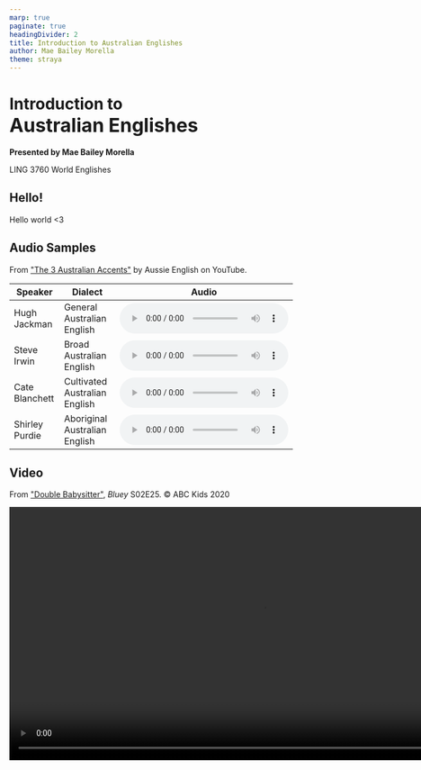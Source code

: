```yaml
---
marp: true
paginate: true
headingDivider: 2
title: Introduction to Australian Englishes
author: Mae Bailey Morella
theme: straya
---
```


# Introduction to <br>**<big>Australian Englishes</big>**

__Presented by Mae Bailey Morella__

LING 3760 World Englishes

<!-- Hello! -->

## Hello!

Hello world <3

## Audio Samples

From ["The 3 Australian Accents"](https://www.youtube.com/watch?v=ZnioDeQNlxQ) by Aussie English on YouTube.

| Speaker | Dialect | Audio |
|---|---|---|
| Hugh Jackman | General Australian English | <audio controls src="assets/audio/hugh_jackman.mp3">Steve Irwin</audio> |
| Steve Irwin | Broad Australian English | <audio controls src="assets/audio/steve_irwin.mp3"></audio> |
| Cate Blanchett | Cultivated Australian English | <audio controls src="assets/audio/cate_blanchett.mp3"></audio> |
| Shirley Purdie | Aboriginal Australian  English| <audio controls src="assets/audio/shirley_purdie.mp3"></audio> |

## Video

From ["Double Babysitter"](https://www.youtube.com/watch?v=di11R4LgJRg), *Bluey* S02E25. © ABC Kids 2020

<video controls preload="metadata" width="900">
<source src="assets/video/bluey_double_babysitter.mp4">
<track label="English" kind="subtitles" src="assets/video/bluey_subs.vtt" default srclang="english"/>
</video>